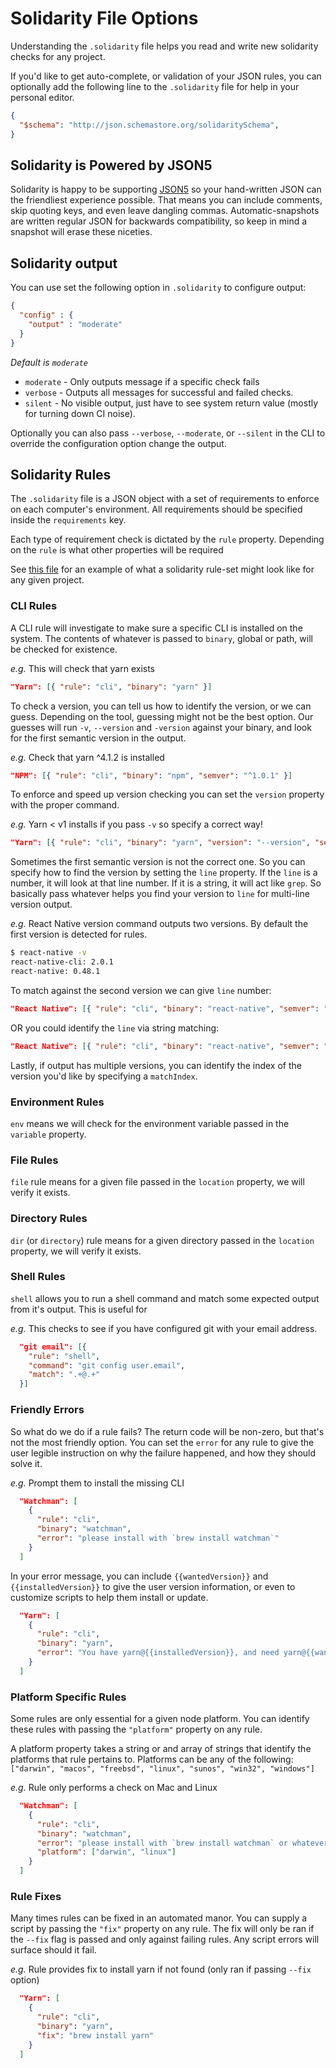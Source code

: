 # Solidarity File Options
Understanding the `.solidarity` file helps you read and write new solidarity checks for any project.

If you'd like to get auto-complete, or validation of your JSON rules, you can optionally add the following line to the `.solidarity` file for help in your personal editor.
```json
{
  "$schema": "http://json.schemastore.org/solidaritySchema",
}
```

## Solidarity is Powered by JSON5
Solidarity is happy to be supporting [JSON5](http://json5.org/) so your hand-written JSON can the friendliest experience possible.  That means you can include comments, skip quoting keys, and even leave dangling commas.  Automatic-snapshots are written regular JSON for backwards compatibility, so keep in mind a snapshot will erase these niceties.

## Solidarity output
You can use set the following option in `.solidarity` to configure output:
```json
{
  "config" : {
    "output" : "moderate"
  }
}
```
_Default is `moderate`_

- `moderate` - Only outputs message if a specific check fails
- `verbose`  - Outputs all messages for successful and failed checks.
- `silent`   - No visible output, just have to see system return value (mostly for turning down CI noise).

Optionally you can also pass `--verbose`, `--moderate`, or `--silent` in the CLI to override the configuration option change the output.

## Solidarity Rules
The `.solidarity` file is a JSON object with a set of requirements to enforce on each computer's environment.  All requirements should be specified inside the `requirements` key.

Each type of requirement check is dictated by the `rule` property.  Depending on the `rule` is what other properties will be required

See [this file](../.solidarity.example.json) for an example of what a solidarity rule-set might look like for any given project.

### CLI Rules

A CLI rule will investigate to make sure a specific CLI is installed on the system.  The contents of whatever is passed to `binary`, global or path, will be checked for existence.

*e.g.* This will check that yarn exists
```json
"Yarn": [{ "rule": "cli", "binary": "yarn" }]
```

To check a version, you can tell us how to identify the version, or we can guess.  Depending on the tool, guessing might not be the best option.  Our guesses will run `-v`, `--version` and `-version` against your binary, and look for the first semantic version in the output.

*e.g.* Check that yarn ^4.1.2 is installed
```json
"NPM": [{ "rule": "cli", "binary": "npm", "semver": "^1.0.1" }]
```

To enforce and speed up version checking you can set the `version` property with the proper command.

*e.g.* Yarn < v1 installs if you pass `-v` so specify a correct way!
```json
"Yarn": [{ "rule": "cli", "binary": "yarn", "version": "--version", "semver": "^0.27.5" }]
```

Sometimes the first semantic version is not the correct one.  So you can specify how to find the version by setting the `line` property.  If the `line` is a number, it will look at that line number.  If it is a string, it will act like `grep`.  So basically pass whatever helps you find your version to `line` for multi-line version output.

*e.g.* React Native version command outputs two versions. By default the first version is detected for rules.
```sh
$ react-native -v
react-native-cli: 2.0.1
react-native: 0.48.1
```
To match against the second version we can give `line` number:
```json
"React Native": [{ "rule": "cli", "binary": "react-native", "semver": "^0.48.1", "line": 2 }]
```
OR you could identify the `line` via string matching:
```json
"React Native": [{ "rule": "cli", "binary": "react-native", "semver": "^0.48.1", "line": "react-native:" }]
```

Lastly, if output has multiple versions, you can identify the index of the version you'd like by specifying a `matchIndex`.

### Environment Rules
`env` means we will check for the environment variable passed in the `variable` property.

### File Rules
`file` rule means for a given file passed in the `location` property, we will verify it exists.

### Directory Rules
`dir` (or `directory`) rule means for a given directory passed in the `location` property, we will verify it exists.

### Shell Rules
`shell` allows you to run a shell command and match some expected output from it's output. This is useful for

*e.g.* This checks to see if you have configured git with your email address.
```json
  "git email": [{
    "rule": "shell",
    "command": "git config user.email",
    "match": ".+@.+"
  }]
```

### Friendly Errors

So what do we do if a rule fails? The return code will be non-zero, but that's not the most friendly option. You can set the `error` for any rule to give the user legible instruction on why the failure happened, and how they should solve it.

_e.g._ Prompt them to install the missing CLI

```json
  "Watchman": [
    {
      "rule": "cli",
      "binary": "watchman",
      "error": "please install with `brew install watchman`"
    }
  ]
```

In your error message, you can include `{{wantedVersion}}` and `{{installedVersion}}` to give the user version information, or even to customize scripts to help them install or update.

```json
  "Yarn": [
    {
      "rule": "cli",
      "binary": "yarn",
      "error": "You have yarn@{{installedVersion}}, and need yarn@{{wantedVersion}}. Fix with `npm install -g yarn@{{wantedVersion}}`"
    }
  ]
```

### Platform Specific Rules

Some rules are only essential for a given node platform. You can identify these rules with passing the `"platform"` property on any rule.

A platform property takes a string or and array of strings that identify the platforms that rule pertains to. Platforms can be any of the following: `["darwin", "macos", "freebsd", "linux", "sunos", "win32", "windows"]`

_e.g._ Rule only performs a check on Mac and Linux

```json
  "Watchman": [
    {
      "rule": "cli",
      "binary": "watchman",
      "error": "please install with `brew install watchman` or whatever friendly package management service you use.",
      "platform": ["darwin", "linux"]
    }
  ]
```

### Rule Fixes

Many times rules can be fixed in an automated manor. You can supply a script by passing the `"fix"` property on any rule. The fix will only be ran if the `--fix` flag is passed and only against failing rules. Any script errors will surface should it fail.

_e.g._ Rule provides fix to install yarn if not found (only ran if passing `--fix` option)

```json
  "Yarn": [
    {
      "rule": "cli",
      "binary": "yarn",
      "fix": "brew install yarn"
    }
  ]
```